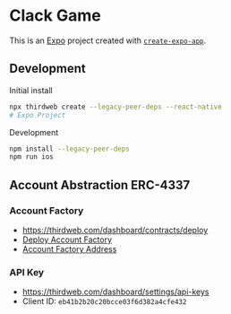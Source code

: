# Clack Game

This is an [Expo](https://expo.dev) project created with [`create-expo-app`](https://www.npmjs.com/package/create-expo-app).

## Development

Initial install

```bash
npx thirdweb create --legacy-peer-deps --react-native
# Expo Project

```

Development

```bash
npm install --legacy-peer-deps
npm run ios 
```

## Account Abstraction ERC-4337

### Account Factory
- https://thirdweb.com/dashboard/contracts/deploy
- [Deploy Account Factory](https://youtu.be/pSgCV18MdCs?si=Waw6DXJ1D-zGuCos&t=274)
- [Account Factory Address](https://base-sepolia.blockscout.com/address/0x3D6Adb6157113187063481659Eb0B94561319b5c)

### API Key
- https://thirdweb.com/dashboard/settings/api-keys
- Client ID: `eb41b2b20c20bcce03f6d382a4cfe432`
